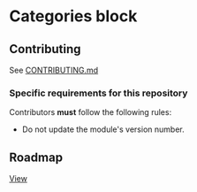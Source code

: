 # Categories block

## Contributing

See [CONTRIBUTING.md](CONTRIBUTING.md)

### Specific requirements for this repository

Contributors **must** follow the following rules:

* Do not update the module's version number.


## Roadmap

[View](https://github.com/thirtybees/blockcategories/blob/master/Roadmap.md)